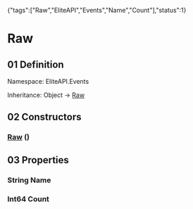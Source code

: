 {"tags":["Raw","EliteAPI","Events","Name","Count"],"status":1}

# Raw

## 01 Definition

Namespace: <span class='code'>EliteAPI.Events</span>

Inheritance: <span class='code'>Object</span> → <span class='code'>[Raw](../../EliteAPI/Events/Raw.html)</span>

## 02 Constructors

### <span class='code'>[Raw](../../EliteAPI/Events/Raw.html)</span> ()

## 03 Properties

### <span class='code'>String</span> Name

### <span class='code'>Int64</span> Count

